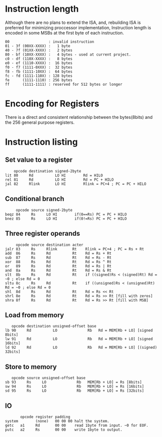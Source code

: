 # Instruction length
Although there are no plans to extend the ISA, and,
rebuilding ISA is preferred for minimizing proccessor implementation,
Instruction length is encoded
in some MSBs at the first byte of each instruction.

	00                  : invalid instruction
	01 - 3f (00XX-XXXX) :   1 byte
	40 - 7f (01XX-XXXX) :   2 bytes
	80 - bf (10XX-XXXX) :   4 bytes - used at current project.
	c0 - df (110X-XXXX) :   8 bytes
	e0 - ef (1110-XXXX) :  16 bytes
	f0 - f7 (1111-0XXX) :  32 bytes
	f8 - fb (1111-10XX) :  64 bytes
	fc - fd (1111-110X) : 128 bytes
	fe      (1111-1110) : 256 bytes
	ff      (1111-1111) : reserved for 512 bytes or longer

# Encoding for Registers
There is a direct and consistent relationship
between the bytes(8bits) and the 256 general purpose registers.

# Instruction listing
## Set value to a register

	    opcode destination signed-2byte
	lit 80     Rd          LO HI        Rd = HILO
	rel 81     Rd          LO HI        Rd = PC + HILO
	jal 82     Rlink       LO HI        Rlink = PC+4 ; PC = PC + HILO

## Conditional branch

	     opcode source signed-2byte
	beqz 84     Rs     LO HI        if(0==Rs) PC = PC + HILO
	bnez 85     Rs     LO HI        if(0!=Rs) PC = PC + HILO

## Three register operands

	     opcode source destination acter
	jalr 83     Rs     Rlink       Rt    Rlink = PC+4 ; PC = Rs + Rt
	add  86     Rs     Rd          Rt    Rd = Rs + Rt
	sub  87     Rs     Rd          Rt    Rd = Rs - Rt
	xor  88     Rs     Rd          Rt    Rd = Rs ^ Rt
	or   89     Rs     Rd          Rt    Rd = Rs | Rt
	and  8a     Rs     Rd          Rt    Rd = Rs & Rt
	slt  8b     Rs     Rd          Rt    if ((signed)Rs < (signed)Rt) Rd = ~0 ; else Rd = 0
	sltu 8c     Rs     Rd          Rt    if ((unsigned)Rs < (unsigned)Rt) Rd = ~0 ; else Rd = 0
	shl  8d     Rs     Rd          Rt    Rd = Rs << Rt
	shrl 8e     Rs     Rd          Rt    Rd = Rs >> Rt [fill with zeros]
	shra 8f     Rs     Rd          Rt    Rd = Rs >> Rt [fill with MSB]

## Load from memory

	   opcode destination unsigned-offset base
	lb 90     Rd          LO              Rb   Rd = MEM[Rb + LO] [signed 8bits]
	lw 91     Rd          LO              Rb   Rd = MEM[Rb + LO] [signed 16bits]
	ld 92     Rd          LO              Rb   Rd = MEM[Rb + LO] [(signed) 32bits]

## Store to memory

	   opcode source unsigned-offset base
	sb 93     Rs     LO              Rb   MEM[Rb + LO] = Rs [8bits]
	sw 94     Rs     LO              Rb   MEM[Rb + LO] = Rs [16bits]
	sd 95     Rs     LO              Rb   MEM[Rb + LO] = Rs [32bits]

## IO

	       opcode register padding
	system        (none)   00 00 00 halt the system.
	getc   a1     Rd       00 00    read 1byte from input. ~0 for EOF.
	putc   a2     Rs       00 00    write 1byte to output.
